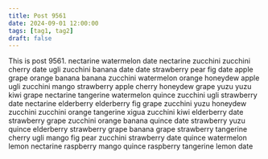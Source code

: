 ```yaml
---
title: Post 9561
date: 2024-09-01 12:00:00
tags: [tag1, tag2]
draft: false
---
```

This is post 9561.
nectarine
watermelon
date
nectarine
zucchini
zucchini
cherry
date
ugli
zucchini
banana
date
date
strawberry
pear
fig
date
apple
grape
orange
banana
banana
zucchini
watermelon
orange
honeydew
apple
ugli
zucchini
mango
strawberry
apple
cherry
honeydew
grape
yuzu
yuzu
kiwi
grape
nectarine
tangerine
watermelon
quince
zucchini
ugli
strawberry
date
nectarine
elderberry
elderberry
fig
grape
zucchini
yuzu
honeydew
zucchini
zucchini
orange
tangerine
xigua
zucchini
kiwi
elderberry
date
strawberry
grape
zucchini
orange
banana
quince
date
strawberry
yuzu
quince
elderberry
strawberry
grape
banana
grape
strawberry
tangerine
cherry
ugli
mango
fig
pear
zucchini
strawberry
date
quince
watermelon
lemon
nectarine
raspberry
mango
quince
raspberry
tangerine
lemon
date
